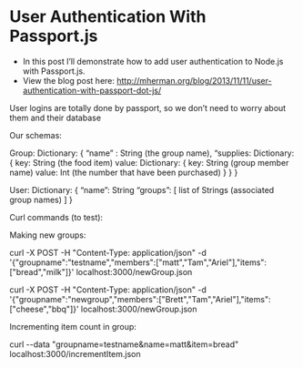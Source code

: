 # User Authentication With Passport.js

- In this post I’ll demonstrate how to add user authentication to Node.js with Passport.js. 
- View the blog post here: http://mherman.org/blog/2013/11/11/user-authentication-with-passport-dot-js/

User logins are totally done by passport, so we don’t need to worry about them and their database

Our schemas:

Group:
	Dictionary: {
		“name” : String (the group name),
		“supplies: Dictionary: {
			key: String (the food item)
			value: Dictionary: {
				key: String (group member name)
				value: Int (the number that have been purchased)
			}
		}
	}

User:
	Dictionary: {
		“name”: String
		“groups”: [ list of Strings (associated group names) ]
	}

Curl commands (to test):

Making new groups:

curl -X POST -H "Content-Type: application/json" -d '{"groupname":"testname","members":["matt","Tam","Ariel"],"items":["bread","milk"]}' localhost:3000/newGroup.json

curl -X POST -H "Content-Type: application/json" -d '{"groupname":"newgroup","members":["Brett","Tam","Ariel"],"items":["cheese","bbq"]}' localhost:3000/newGroup.json


Incrementing item count in group:

curl --data "groupname=testname&name=matt&item=bread" localhost:3000/incrementItem.json
